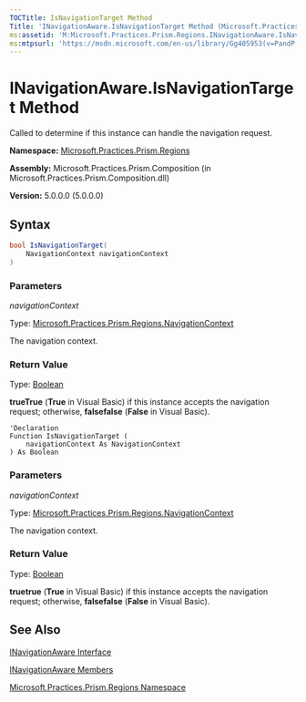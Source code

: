 ```yaml
---
TOCTitle: IsNavigationTarget Method
Title: 'INavigationAware.IsNavigationTarget Method (Microsoft.Practices.Prism.Regions)'
ms:assetid: 'M:Microsoft.Practices.Prism.Regions.INavigationAware.IsNavigationTarget(Microsoft.Practices.Prism.Regions.NavigationContext)'
ms:mtpsurl: 'https://msdn.microsoft.com/en-us/library/Gg405953(v=PandP.50)'
---
```



# INavigationAware.IsNavigationTarget Method

Called to determine if this instance can handle the navigation request.

**Namespace:** [Microsoft.Practices.Prism.Regions](https://msdn.microsoft.com/en-us/library/microsoft.practices.prism.regions(v=pandp.50))

**Assembly:** Microsoft.Practices.Prism.Composition (in Microsoft.Practices.Prism.Composition.dll)

**Version:** 5.0.0.0 (5.0.0.0)

## Syntax

```C#
bool IsNavigationTarget(
	NavigationContext navigationContext
)
```

### Parameters

*navigationContext*  

Type: [Microsoft.Practices.Prism.Regions.NavigationContext](https://msdn.microsoft.com/en-us/library/microsoft.practices.prism.regions.navigationcontext(v=pandp.50))

The navigation context.

### Return Value

Type: [Boolean](http://msdn.microsoft.com/en-us/library/a28wyd50)

**trueTrue** (**True** in Visual Basic) if this instance accepts the navigation request; otherwise, **falsefalse** (**False** in Visual Basic).

```VB
'Declaration
Function IsNavigationTarget ( 
	navigationContext As NavigationContext
) As Boolean
```

### Parameters

*navigationContext*  

Type: [Microsoft.Practices.Prism.Regions.NavigationContext](https://msdn.microsoft.com/en-us/library/microsoft.practices.prism.regions.navigationcontext(v=pandp.50))

The navigation context.

### Return Value

Type: [Boolean](http://msdn.microsoft.com/en-us/library/a28wyd50)

**truetrue** (**True** in Visual Basic) if this instance accepts the navigation request; otherwise, **falsefalse** (**False** in Visual Basic).

## See Also

[INavigationAware Interface](https://msdn.microsoft.com/en-us/library/microsoft.practices.prism.regions.inavigationaware(v=pandp.50))

[INavigationAware Members](https://msdn.microsoft.com/en-us/library/microsoft.practices.prism.regions.inavigationaware_members(v=pandp.50))

[Microsoft.Practices.Prism.Regions Namespace](https://msdn.microsoft.com/en-us/library/microsoft.practices.prism.regions(v=pandp.50))

